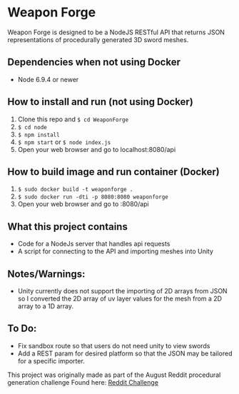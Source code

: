 # Weapon Forge

Weapon Forge is designed to be a NodeJS RESTful API that returns JSON
representations of procedurally generated 3D sword meshes.

## Dependencies when not using Docker
* Node 6.9.4 or newer

## How to install and run (not using Docker)
1. Clone this repo and ```$ cd WeaponForge```
2. ```$ cd node```
3. ```$ npm install```
4. ```$ npm start``` or ```$ node index.js```
5. Open your web browser and go to localhost:8080/api

## How to build image and run container (Docker)
1. ```$ sudo docker build -t weaponforge .```
2. ```$ sudo docker run -dti -p 8080:8080 weaponforge```
3. Open your web browser and go to <ip of Docker Containter>:8080/api

## What this project contains
* Code for a NodeJs server that handles api requests
* A script for connecting to the API and importing meshes into Unity

## Notes/Warnings:
* Unity currently does not support the importing of 2D arrays from JSON so I converted the 2D array of uv layer values for the mesh from a 2D array to a 1D array.

## To Do:
* Fix sandbox route so that users do not need unity to view swords
* Add a REST param for desired platform so that the JSON may be tailored for a specific importer.

This project was originally made as part of the August Reddit procedural generation challenge
Found here: [Reddit Challenge](https://www.reddit.com/r/proceduralgeneration/comments/4wubjy/monthly_challenge_9_august_2016_procedural_weapons/)

